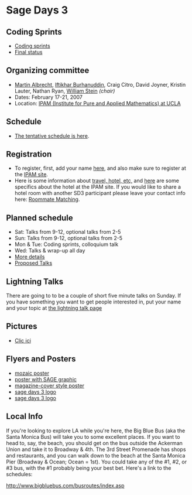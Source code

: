 

# Sage Days 3


## Coding Sprints

* <a href="/days3/sprints">Coding sprints</a> 
* <a href="/days3/final">Final status</a> 

## Organizing committee

* <a href="/MartinAlbrecht">Martin Albrecht</a>, <a href="/IftikharBurhanuddin">Iftikhar Burhanuddin</a>, Craig Citro, David Joyner, Kristin Lauter, Nathan Ryan, <a href="/WilliamStein">William Stein</a> _(chair)_ 
* Dates: February 17-21, 2007 
* Location: <a class="http" href="http://www.ipam.ucla.edu/">IPAM (Institute for Pure and Applied Mathematics) at UCLA</a> 

## Schedule

* <a href="/days3/schedule">The tentative schedule is here</a>. 

## Registration

* To register, first, add your name <a href="/days3/reglist">here</a>, and also make sure to register at the <a class="https" href="https://www.ipam.ucla.edu/elements/choose.aspx?pc=sage2007">IPAM site</a>. 
* Here is some information about <a href="/days3/traveldetails">travel, hotel, etc,</a>  and <a class="http" href="http://www.ipam.ucla.edu/programs/sage2007/hotelinfosage2007.html">here</a> are some specifics about the hotel at the IPAM site. 
If you would like to share a hotel room with another SD3 participant please leave your contact info here: <a href="/days3/roommates">Roommate Matching</a>. 


## Planned schedule

* Sat: Talks from 9-12, optional talks from 2-5 
* Sun: Talks from 9-12, optional talks from 2-5 
* Mon & Tue: Coding sprints, colloquium talk 
* Wed: Talks & wrap-up all day 
* <a href="/days3/talks">More details</a> 
* <a href="/days3/proposed_talks">Proposed Talks</a> 

## Lightning Talks

There are going to to be a couple of short five minute talks on Sunday. If you have something you want to get people interested in, put your name and your topic at <a href="/days3/lightningtalks">the lightning talk page</a> 


## Pictures

   * <a href="/days3/pics">Clic ici</a> 

## Flyers and Posters

* <a class="http" href="http://modular.math.washington.edu/home/wdj/art/sd3-motivator-mozaic.jpg">mozaic poster</a> 
* <a class="http" href="http://modular.math.washington.edu/home/wdj/art/sd3-motivator-poster.jpg">poster with SAGE graphic</a> 
* <a class="http" href="http://modular.math.washington.edu/home/wdj/art/sd3-magazine-cover.jpg">magazine-cover style poster</a> 
* <a class="http" href="http://sage.math.washington.edu/home/boothby/icons/sagedays3.png">sage days 3 logo</a> 
* <a class="http" href="http://sage.math.washington.edu/home/boothby/icons/sagedays3.1.png">sage days 3 logo</a> 

## Local Info

If you're looking to explore LA while you're here, the Big Blue Bus (aka the Santa Monica Bus) will take you to some excellent places. If you want to head to, say, the beach, you should get on the bus outside the Ackerman Union and take it to Broadway & 4th. The 3rd Street Promenade has shops and restaurants, and you can walk down to the beach at the Santa Monica Pier (Broadway & Ocean; Ocean = 1st). You could take any of the #1, #2, or #3 bus, with the #1 probably being your best bet. Here's a link to the schedules: 

<a href="http://www.bigbluebus.com/busroutes/index.asp">http://www.bigbluebus.com/busroutes/index.asp</a> 
